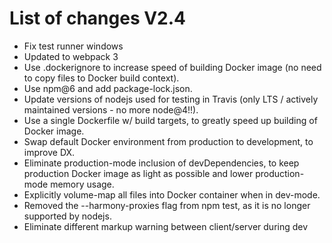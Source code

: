 # List of changes V2.4
- Fix test runner windows
- Updated to webpack 3
- Use .dockerignore to increase speed of building Docker image (no need to copy files to Docker build context).
- Use npm@6 and add package-lock.json.
- Update versions of nodejs used for testing in Travis (only LTS / actively maintained versions - no more node@4!!).
- Use a single Dockerfile w/ build targets, to greatly speed up building of Docker image.
- Swap default Docker environment from production to development, to improve DX.
- Eliminate production-mode inclusion of devDependencies, to keep production Docker image as light as possible and lower production-mode memory usage.
- Explicitly volume-map all files into Docker container when in dev-mode.
- Removed the --harmony-proxies flag from npm test, as it is no longer supported by nodejs.
- Eliminate different markup warning between client/server during dev
